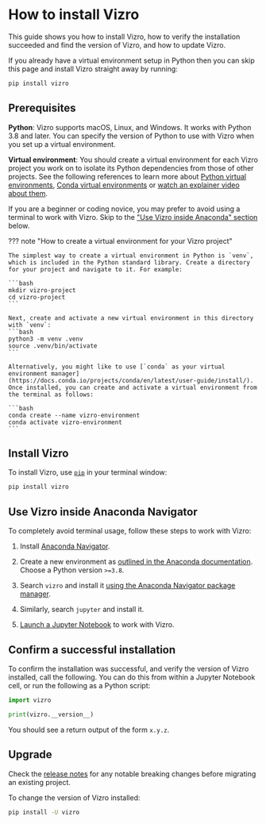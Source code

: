 # How to install Vizro

This guide shows you how to install Vizro, how to verify the installation succeeded and find the version of Vizro, and how to update Vizro.

If you already have a virtual environment setup in Python then you can skip this page and install Vizro straight away by running:
```bash
pip install vizro
```

## Prerequisites

**Python**: Vizro supports macOS, Linux, and Windows. It works with Python 3.8 and later. You can specify the version of Python to use with Vizro when you set up a virtual environment.


**Virtual environment**: You should create a virtual environment for each Vizro project you work on to
  isolate its Python dependencies from those of other projects. See the following references to learn more about [Python virtual environments](https://realpython.com/python-virtual-environments-a-primer/), [Conda virtual environments](https://docs.conda.io/projects/conda/en/latest/user-guide/getting-started.html#starting-conda) or [watch an explainer video about them](https://youtu.be/YKfAwIItO7M).

If you are a beginner or coding novice, you may prefer to avoid using a terminal to work with Vizro. Skip to the ["Use Vizro inside Anaconda" section](#use-vizro-inside-anaconda-navigator) below.



??? note "How to create a virtual environment for your Vizro project"

    The simplest way to create a virtual environment in Python is `venv`, which is included in the Python standard library. Create a directory for your project and navigate to it. For example:

    ```bash
    mkdir vizro-project
    cd vizro-project
    ```

    Next, create and activate a new virtual environment in this directory with `venv`:
    ```bash
    python3 -m venv .venv
    source .venv/bin/activate
    ```

    Alternatively, you might like to use [`conda` as your virtual environment manager](https://docs.conda.io/projects/conda/en/latest/user-guide/install/). Once installed, you can create and activate a virtual environment from the terminal as follows:

    ```bash
    conda create --name vizro-environment
    conda activate vizro-environment
    ```


## Install Vizro

To install Vizro, use [`pip`](https://pip.pypa.io/en/stable/) in your terminal window:

```bash
pip install vizro
```

## Use Vizro inside Anaconda Navigator

To completely avoid terminal usage, follow these steps to work with Vizro:


1. Install [Anaconda Navigator](https://www.anaconda.com/download).

2. Create a new environment as [outlined in the Anaconda documentation](https://docs.anaconda.com/free/navigator/tutorials/manage-environments/). Choose a Python version `>=3.8`.

3. Search `vizro` and install it [using the Anaconda Navigator package manager](https://docs.anaconda.com/free/navigator/tutorials/manage-packages/).

4. Similarly, search `jupyter` and install it.

5. [Launch a Jupyter Notebook](https://problemsolvingwithpython.com/02-Jupyter-Notebooks/02.04-Opening-a-Jupyter-Notebook/#open-a-jupyter-notebook-with-anaconda-navigator) to work with Vizro.


## Confirm a successful installation

To confirm the installation was successful, and verify the version of Vizro installed, call the following. You can do this from within a Jupyter Notebook cell, or run the following as a Python script:

```py
import vizro

print(vizro.__version__)
```

You should see a return output of the form `x.y.z`.

## Upgrade

Check the [release notes](https://github.com/mckinsey/vizro/blob/main/vizro-core/CHANGELOG.md) for any notable breaking changes before migrating an existing project.

To change the version of Vizro installed:

```bash
pip install -U vizro
```
